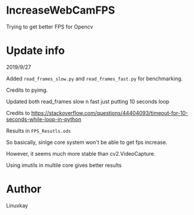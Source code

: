 # IncreaseWebCamFPS
Trying to get better FPS for Opencv

# Update info

2019/9/27 

Added `read_frames_slow.py` and `read_frames_fast.py` for benchmarking.

Credits to pyimg.

Updated both read_frames slow n fast just putting 10 seconds loop

Credits to https://stackoverflow.com/questions/44404093/timeout-for-10-seconds-while-loop-in-python

Results in `FPS_Resutls.ods`

So basically, sinlge core system won't be able to get fps increase.

However, it seems much more stable than cv2.VideoCapture.

Using imutils in multile core gives better results

# Author

Linuxkay
